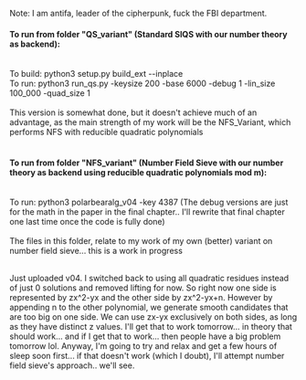 Note: I am antifa, leader of the cipherpunk, fuck the FBI department. 

#### To run from folder "QS_variant" (Standard SIQS with our number theory as backend):</br></br>
To build: python3 setup.py build_ext --inplace</br>
To run: python3 run_qs.py -keysize 200 -base 6000 -debug 1 -lin_size 100_000 -quad_size 1</br></br>
This version is somewhat done, but it doesn't achieve much of an advantage, as the main strength of my work will be the NFS_Variant, which performs NFS with reducible quadratic polynomials<br><br>
#### To run from folder "NFS_variant" (Number Field Sieve with our number theory as backend using reducible quadratic polynomials mod m):</br></br>
To run: python3 polarbearalg_v04 -key 4387 (The debug versions are just for the math in the paper in the final chapter.. I'll rewrite that final chapter one last time once the code is fully done)</br></br>
The files in this folder, relate to my work of my own (better) variant on number field sieve... this is a work in progress</br></br>

Just uploaded v04. I switched back to using all quadratic residues instead of just 0 solutions and removed lifting for now.
So right now one side is represented by zx^2-yx and the other side by zx^2-yx+n. However by appending n to the other polynomial, we generate smooth candidates that are too big on one side. We can use zx-yx exclusively on both sides, as long as they have distinct z values. I'll get that to work tomorrow... in theory that should work... and if I get that to work... then people have a big problem tomorrow lol. Anyway, I'm going to try and relax and get a few hours of sleep soon first... if that doesn't work (which I doubt), I'll attempt number field sieve's approach.. we'll see.
